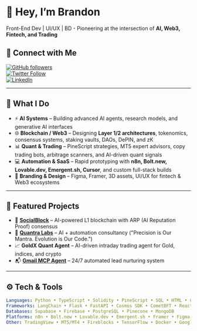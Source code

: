 # 👋 Hey, I’m Brandon

Front-End Dev | UI/UX | BD - 
 Pioneering at the intersection of **AI, Web3, Fintech, and Trading**  

## 📲 Connect with Me
[![GitHub followers](https://img.shields.io/github/followers/brandononchain?label=Follow&style=social)](https://github.com/brandononchain)  
[![Twitter Follow](https://img.shields.io/twitter/follow/brandononchain?style=social)](https://x.com/brandononchain)  
[![LinkedIn](https://img.shields.io/badge/LinkedIn-Connect-blue?logo=linkedin)](https://linkedin.com/in/brandononchain)  

---

## 🧠 What I Do
- ⚡ **AI Systems** – Building advanced AI agents, research models, and generative AI interfaces
- 🌐 **Blockchain / Web3** – Designing **Layer 1/2 architectures**, tokenomics, consensus systems, staking vaults, DAOs, DePIN, and zK  
- 📊 **Quant & Trading** – PineScript strategies, MT5 expert advisors, copy trading bots, arbitrage scanners, and AI-driven quant signals  
- 💻 **Automation & SaaS** – Rapid prototyping with **n8n, Bolt.new, Lovable.dev, Emergent.sh, Cursor**, and custom full-stack builds  
- 🎨 **Branding & Design** – Figma, Framer, 3D assets, UI/UX for fintech & Web3 ecosystems  

---

## 🔭 Featured Projects
- 🌌 **[SocialBlock](https://docs.socialblock.io)** – AI-powered L1 blockchain with ARP (AI Reputation Proof) consensus  
- 🤖 **[Quantra Labs](https://www.quantralabs.com)** – AI + automation consultancy ("Precision is Our Mantra. Evolution is Our Code.")   
- 📈 **GoldX Quant Agent** – AI-driven intraday trading agent for Gold, indices, and crypto  
- 📬 **[Gmail MCP Agent](https://github.com/brandononchain/GMAIL-MCP-Agent)** – 24/7 automated lead nurturing system 

---

## ⚙️ Tech & Tools
```yaml
Languages: Python • TypeScript • Solidity • PineScript • SQL • HTML • CSS • Javascript
Frameworks: LangChain • Flask • FastAPI • Cosmos SDK • CometBFT • React • Next.js • Node.js • Chart.js • Tailwind CSS • Web3.js • Ether.js
Databases: Supabase • Firebase • PostgreSQL • Pinecone • MongoDB
Platforms: n8n • Bolt.new • Lovable.dev • Emergent.sh • Framer • Figma • Cursor • VSCode • GitHub • GitBook • Notion • Airtable • Salesforce • ChatGPT • Claude • Gemini
Other: TradingView • MT5/MT4 • Fireblocks • TensorFlow • Docker • Google Cloud • Vercel • Netlify • Azure • AWS • Microsoft • VPS • Clerk
